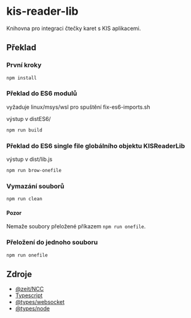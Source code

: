 # kis-reader-lib

Knihovna pro integraci čtečky karet s KIS aplikacemi.

## Překlad

### První kroky

```sh
npm install
```

### Překlad do ES6 modulů

vyžaduje linux/msys/wsl pro spuštění fix-es6-imports.sh

výstup v distES6/

```sh
npm run build
```

### Překlad do ES6 single file globálního objektu KISReaderLib

výstup v dist/lib.js

```sh
npm run brow-onefile
```


### Vymazání souborů

```sh
npm run clean
```

#### Pozor

Nemaže soubory přeložené příkazem `npm run onefile`.

### Přeložení do jednoho souboru

```sh
npm run onefile
```

## Zdroje

- [@zeit/NCC](https://www.npmjs.com/package/@zeit/ncc)
- [Typescript](https://www.npmjs.com/package/typescript)
- [@types/websocket](https://www.npmjs.com/package/@types/websocket)
- [@types/node](https://www.npmjs.com/package/@types/node)
